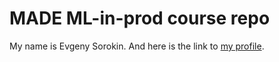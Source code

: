 # MADE ML-in-prod course repo

My name is Evgeny Sorokin. And here is the link to [my profile](https://data.mail.ru/profile/e.sorokin/).
